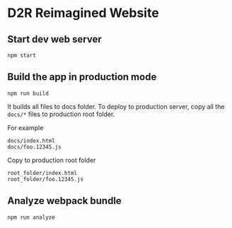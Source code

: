 # D2R Reimagined Website

## Start dev web server

    npm start

## Build the app in production mode

    npm run build

It builds all files to docs folder. To deploy to production server, copy all the `docs/*` files to production root folder.

For example

```
docs/index.html
docs/foo.12345.js
```

Copy to production root folder

```
root_folder/index.html
root_folder/foo.12345.js
```

## Analyze webpack bundle

    npm run analyze
